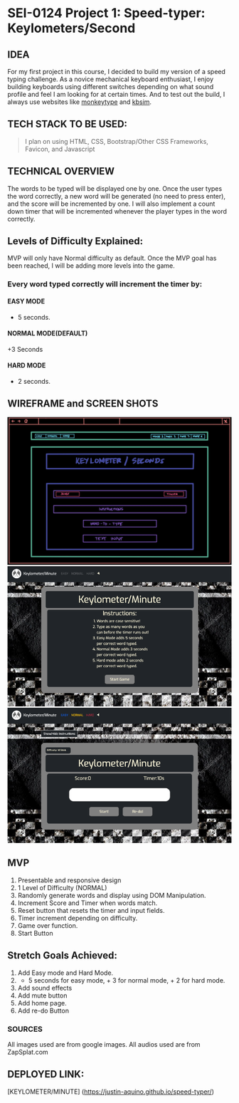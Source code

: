 # SEI-0124 Project 1: Speed-typer: Keylometers/Second
## IDEA
For my first project in this course, I decided to build my version of a speed typing challenge. As a novice mechanical keyboard enthusiast, I enjoy building keyboards using different switches depending on what sound profile and feel I am looking for at certain times. And to test out the build, I always use websites like [monkeytype](https://www.monkeytype.com/) and [kbsim](https://kbs.im/).


## TECH STACK TO BE USED:
> I plan on using HTML, CSS, Bootstrap/Other CSS Frameworks, Favicon, and Javascript

## TECHNICAL OVERVIEW
The words to be typed will be displayed one by one. Once the user types the word correctly, a new word will be generated (no need to press enter), and the score will be incremented by one. I will also implement a count down timer that will be incremented whenever the player types in the word correctly.

## Levels of Difficulty Explained:
MVP will only have Normal difficulty as default. Once the MVP goal has been reached, I will be adding more levels into the game. 

### Every word typed correctly will increment the timer by: 

#### EASY MODE
+ 5 seconds.

#### NORMAL MODE(DEFAULT)
+3 Seconds

#### HARD MODE
+ 2 seconds.






## WIREFRAME and SCREEN SHOTS 

![Game Page Wireframe](wireframe.jpeg)
![Home-Page](home-page.png)
![Game-Page](game-page.png)


## MVP

1. Presentable and responsive design
2. 1 Level of Difficulty (NORMAL)
3. Randomly generate words and display using DOM Manipulation.
4. Increment Score and Timer when words match.
5. Reset button that resets the timer and input fields.
6. Timer increment depending on difficulty.
7. Game over function.
8. Start Button

## Stretch Goals Achieved:

1. Add Easy mode and Hard Mode.
2. + 5 seconds for easy mode, + 3 for normal mode, + 2 for hard mode.
3. Add sound effects
4. Add mute button
5. Add home page.
6. Add re-do Button


### SOURCES
All images used are from google images.
All audios used are from ZapSplat.com

## DEPLOYED LINK:

[KEYLOMETER/MINUTE] (https://justin-aquino.github.io/speed-typer/)
<!-- ## PROJECT TIMELINE
#### This is only a guide. For accountability. 
2/4/22 - Barebones Finished. HTML, CSS, Bootstrap
2/7/22 - First commit. Functions first half finished.
2/8/22 - Functions, second half. DOM Manipulation and display.**50% Finished**.
2/9/22 - MVP Finished and bug-free. Start working on Stretch goals one by one.
2/10/22 - Final debugging. Make script for smoother presentation.
2/11/22 - D-Day. -->

